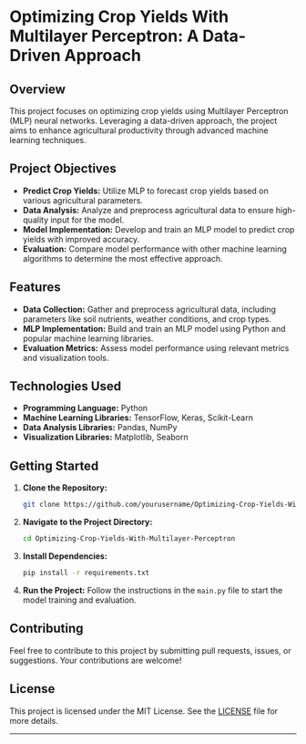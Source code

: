 
# Optimizing Crop Yields With Multilayer Perceptron: A Data-Driven Approach

## Overview

This project focuses on optimizing crop yields using Multilayer Perceptron (MLP) neural networks. Leveraging a data-driven approach, the project aims to enhance agricultural productivity through advanced machine learning techniques.

## Project Objectives

- **Predict Crop Yields:** Utilize MLP to forecast crop yields based on various agricultural parameters.
- **Data Analysis:** Analyze and preprocess agricultural data to ensure high-quality input for the model.
- **Model Implementation:** Develop and train an MLP model to predict crop yields with improved accuracy.
- **Evaluation:** Compare model performance with other machine learning algorithms to determine the most effective approach.

## Features

- **Data Collection:** Gather and preprocess agricultural data, including parameters like soil nutrients, weather conditions, and crop types.
- **MLP Implementation:** Build and train an MLP model using Python and popular machine learning libraries.
- **Evaluation Metrics:** Assess model performance using relevant metrics and visualization tools.

## Technologies Used

- **Programming Language:** Python
- **Machine Learning Libraries:** TensorFlow, Keras, Scikit-Learn
- **Data Analysis Libraries:** Pandas, NumPy
- **Visualization Libraries:** Matplotlib, Seaborn

## Getting Started

1. **Clone the Repository:**
   ```bash
   git clone https://github.com/yourusername/Optimizing-Crop-Yields-With-Multilayer-Perceptron.git
   ```

2. **Navigate to the Project Directory:**
   ```bash
   cd Optimizing-Crop-Yields-With-Multilayer-Perceptron
   ```

3. **Install Dependencies:**
   ```bash
   pip install -r requirements.txt
   ```

4. **Run the Project:**
   Follow the instructions in the `main.py` file to start the model training and evaluation.

## Contributing

Feel free to contribute to this project by submitting pull requests, issues, or suggestions. Your contributions are welcome!

## License

This project is licensed under the MIT License. See the [LICENSE](LICENSE) file for more details.

---
